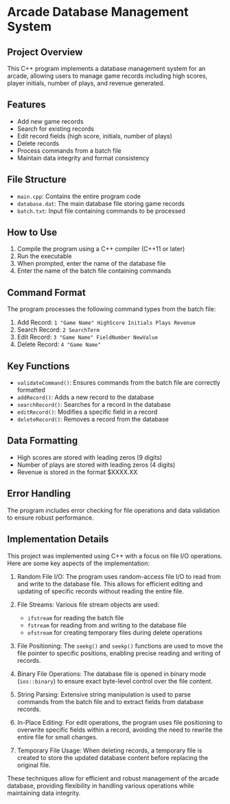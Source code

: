 # Arcade Database Management System

## Project Overview
This C++ program implements a database management system for an arcade, allowing users to manage game records including high scores, player initials, number of plays, and revenue generated.

## Features
- Add new game records
- Search for existing records
- Edit record fields (high score, initials, number of plays)
- Delete records
- Process commands from a batch file
- Maintain data integrity and format consistency

## File Structure
- `main.cpp`: Contains the entire program code
- `database.dat`: The main database file storing game records
- `batch.txt`: Input file containing commands to be processed

## How to Use
1. Compile the program using a C++ compiler (C++11 or later)
2. Run the executable
3. When prompted, enter the name of the database file
4. Enter the name of the batch file containing commands

## Command Format
The program processes the following command types from the batch file:

1. Add Record: `1 "Game Name" HighScore Initials Plays Revenue`
2. Search Record: `2 SearchTerm`
3. Edit Record: `3 "Game Name" FieldNumber NewValue`
4. Delete Record: `4 "Game Name"`

## Key Functions
- `validateCommand()`: Ensures commands from the batch file are correctly formatted
- `addRecord()`: Adds a new record to the database
- `searchRecord()`: Searches for a record in the database
- `editRecord()`: Modifies a specific field in a record
- `deleteRecord()`: Removes a record from the database

## Data Formatting
- High scores are stored with leading zeros (9 digits)
- Number of plays are stored with leading zeros (4 digits)
- Revenue is stored in the format $XXXX.XX

## Error Handling
The program includes error checking for file operations and data validation to ensure robust performance.

## Implementation Details

This project was implemented using C++ with a focus on file I/O operations. Here are some key aspects of the implementation:

1. Random File I/O: The program uses random-access file I/O to read from and write to the database file. This allows for efficient editing and updating of specific records without reading the entire file.

2. File Streams: Various file stream objects are used:
   - `ifstream` for reading the batch file
   - `fstream` for reading from and writing to the database file
   - `ofstream` for creating temporary files during delete operations

3. File Positioning: The `seekg()` and `seekp()` functions are used to move the file pointer to specific positions, enabling precise reading and writing of records.

4. Binary File Operations: The database file is opened in binary mode (`ios::binary`) to ensure exact byte-level control over the file content.

5. String Parsing: Extensive string manipulation is used to parse commands from the batch file and to extract fields from database records.

6. In-Place Editing: For edit operations, the program uses file positioning to overwrite specific fields within a record, avoiding the need to rewrite the entire file for small changes.

7. Temporary File Usage: When deleting records, a temporary file is created to store the updated database content before replacing the original file.

These techniques allow for efficient and robust management of the arcade database, providing flexibility in handling various operations while maintaining data integrity.
